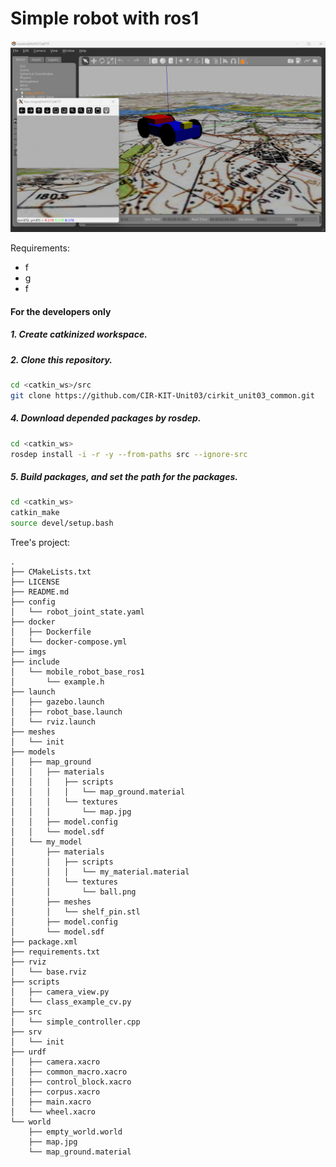 # Simple robot with ros1

![Gazebo + OpenCV](/imgs/gazebo_camera.jpg)


Requirements:
- f
- g
- f
  
#### For the developers only
##### 1. Create **catkinized**  workspace.
##### 2. Clone this repository.
```bash
cd <catkin_ws>/src
git clone https://github.com/CIR-KIT-Unit03/cirkit_unit03_common.git
```
##### 4. Download depended packages by rosdep.
```bash
cd <catkin_ws>
rosdep install -i -r -y --from-paths src --ignore-src
```
##### 5. Build packages, and set the path for the packages.
```bash
cd <catkin_ws>
catkin_make
source devel/setup.bash
```


Tree's project:
```
.
├── CMakeLists.txt
├── LICENSE
├── README.md
├── config
│   └── robot_joint_state.yaml
├── docker
│   ├── Dockerfile
│   └── docker-compose.yml
├── imgs
├── include
│   └── mobile_robot_base_ros1
│       └── example.h
├── launch
│   ├── gazebo.launch
│   ├── robot_base.launch
│   └── rviz.launch
├── meshes
│   └── init
├── models
│   ├── map_ground
│   │   ├── materials
│   │   │   ├── scripts
│   │   │   │   └── map_ground.material
│   │   │   └── textures
│   │   │       └── map.jpg
│   │   ├── model.config
│   │   └── model.sdf
│   └── my_model
│       ├── materials
│       │   ├── scripts
│       │   │   └── my_material.material
│       │   └── textures
│       │       └── ball.png
│       ├── meshes
│       │   └── shelf_pin.stl
│       ├── model.config
│       └── model.sdf
├── package.xml
├── requirements.txt
├── rviz
│   └── base.rviz
├── scripts
│   ├── camera_view.py
│   └── class_example_cv.py
├── src
│   └── simple_controller.cpp
├── srv
│   └── init
├── urdf
│   ├── camera.xacro
│   ├── common_macro.xacro
│   ├── control_block.xacro
│   ├── corpus.xacro
│   ├── main.xacro
│   └── wheel.xacro
└── world
    ├── empty_world.world
    ├── map.jpg
    └── map_ground.material
```






